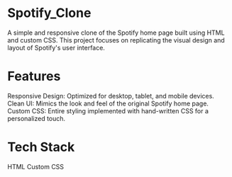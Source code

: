# Spotify_Clone
A simple and responsive clone of the Spotify home page built using HTML and custom CSS. This project focuses on replicating the visual design and layout of Spotify's user interface.

# Features
Responsive Design: Optimized for desktop, tablet, and mobile devices.
Clean UI: Mimics the look and feel of the original Spotify home page.
Custom CSS: Entire styling implemented with hand-written CSS for a personalized touch.

# Tech Stack
HTML
Custom CSS
